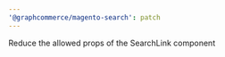 ```yaml
---
'@graphcommerce/magento-search': patch
---
```


Reduce the allowed props of the SearchLink component
